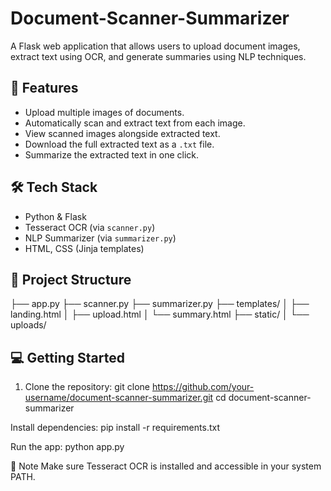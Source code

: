 # Document-Scanner-Summarizer

A Flask web application that allows users to upload document images, extract text using OCR, and generate summaries using NLP techniques.

## 🚀 Features
- Upload multiple images of documents.
- Automatically scan and extract text from each image.
- View scanned images alongside extracted text.
- Download the full extracted text as a `.txt` file.
- Summarize the extracted text in one click.

## 🛠 Tech Stack
- Python & Flask
- Tesseract OCR (via `scanner.py`)
- NLP Summarizer (via `summarizer.py`)
- HTML, CSS (Jinja templates)

## 📂 Project Structure
├── app.py
├── scanner.py
├── summarizer.py
├── templates/
│ ├── landing.html
│ ├── upload.html
│ └── summary.html
├── static/
│ └── uploads/

## 💻 Getting Started
1. Clone the repository:
   git clone https://github.com/your-username/document-scanner-summarizer.git
   cd document-scanner-summarizer
   
Install dependencies:
pip install -r requirements.txt

Run the app:
python app.py

📌 Note
Make sure Tesseract OCR is installed and accessible in your system PATH.
